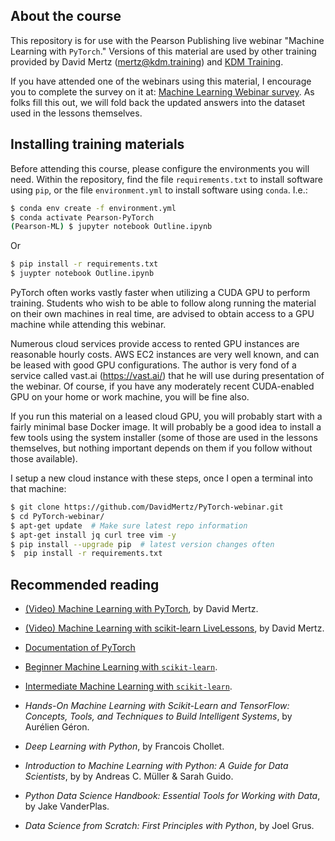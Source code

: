 ## About the course

This repository is for use with the Pearson Publishing live webinar
"Machine Learning with `PyTorch`."  Versions of this material are
used by other training provided by David Mertz (<mertz@kdm.training>)
and [KDM Training](http://kdm.training).

If you have attended one of the webinars using this material, I
encourage you to complete the survey on it at: [Machine Learning
Webinar survey](https://goo.gl/pghpzD).  As folks fill this out, we
will fold back the updated answers into the dataset used in the
lessons themselves.

## Installing training materials

Before attending this course, please configure the environments you
will need.  Within the repository, find the file `requirements.txt`
to install software using `pip`, or the file `environment.yml` to
install software using `conda`.  I.e.:

```bash
$ conda env create -f environment.yml
$ conda activate Pearson-PyTorch
(Pearson-ML) $ jupyter notebook Outline.ipynb
```

Or

```bash
$ pip install -r requirements.txt
$ juypter notebook Outline.ipynb
```

PyTorch often works vastly faster when utilizing a CUDA GPU to
perform training.  Students who wish to be able to follow along
running the material on their own machines in real time, are advised
to obtain access to a GPU machine while attending this webinar.
 
Numerous cloud services provide access to rented GPU instances are
reasonable hourly costs.  AWS EC2 instances are very well known, and
can be leased with good GPU configurations.  The author is very fond
of a service called vast.ai (https://vast.ai/) that he will use
during presentation of the webinar.   Of course, if you have any
moderately recent CUDA-enabled GPU on your home or work machine, you
will be fine also.

If you run this material on a leased cloud GPU, you will probably
start with a fairly minimal base Docker image.  It will probably be
a good idea to install a few tools using the system installer (some
of those are used in the lessons themselves, but nothing important
depends on them if you follow without those available).

I setup a new cloud instance with these steps, once I open a
terminal into that machine:

```bash
$ git clone https://github.com/DavidMertz/PyTorch-webinar.git
$ cd PyTorch-webinar/
$ apt-get update  # Make sure latest repo information
$ apt-get install jq curl tree vim -y
$ pip install --upgrade pip  # latest version changes often
$  pip install -r requirements.txt
```

## Recommended reading

* [(Video) Machine Learning with PyTorch](https://learning.oreilly.com/videos/machine-learning-with/9780135627105), by David Mertz.

* [(Video) Machine Learning with scikit-learn LiveLessons](https://www.oreilly.com/library/view/machine-learning-with/9780135474198/), by David Mertz.

* [Documentation of PyTorch](https://pytorch.org/docs/stable/index.html)

* [Beginner Machine Learning with `scikit-learn`](https://github.com/DavidMertz/ML-Live-Beginner).

* [Intermediate Machine Learning with `scikit-learn`](https://github.com/DavidMertz/ML-Live-Intermediate).

* _Hands-On Machine Learning with Scikit-Learn and TensorFlow: Concepts, Tools, and Techniques to Build Intelligent Systems_, by Aurélien Géron.

* _Deep Learning with Python_, by Francois Chollet.

* _Introduction to Machine Learning with Python: A Guide for Data Scientists_, by by Andreas C. Müller & Sarah Guido.

* _Python Data Science Handbook: Essential Tools for Working with Data_, by Jake VanderPlas.

* _Data Science from Scratch: First Principles with Python_, by Joel Grus.

